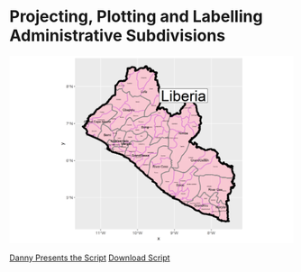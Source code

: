 # Projecting, Plotting and Labelling Administrative Subdivisions

![](liberia.png)

[Danny Presents the Script](Danny.jpg)
[Download Script](825Script.R)
